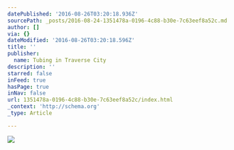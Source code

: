 ```yaml
---
datePublished: '2016-08-26T03:20:18.936Z'
sourcePath: _posts/2016-08-24-1351478a-0196-4c88-b30e-7c63eef8a52c.md
author: []
via: {}
dateModified: '2016-08-26T03:20:18.596Z'
title: ''
publisher:
  name: Tubing in Traverse City
description: ''
starred: false
inFeed: true
hasPage: true
inNav: false
url: 1351478a-0196-4c88-b30e-7c63eef8a52c/index.html
_context: 'http://schema.org'
_type: Article

---
```

![](https://the-grid-user-content.s3-us-west-2.amazonaws.com/9d27815d-54a0-48aa-b7a9-e660a309e8eb.jpg)